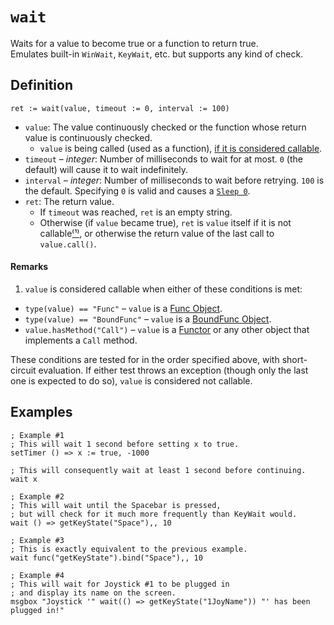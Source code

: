 # `wait`
Waits for a value to become true or a function to return true.  
Emulates built-in `WinWait`, `KeyWait`, etc. but supports any kind of check.

## Definition
```autohotkey
ret := wait(value, timeout := 0, interval := 100)
```
* `value`: The value continuously checked
or the function whose return value is continuously checked.
  * `value` is being called (used as a function),
  [if it is considered callable](#Remarks).
* `timeout` – _integer_: Number of milliseconds to wait for at most.
`0` (the default) will cause it to wait indefinitely.
* `interval` – _integer_: Number of milliseconds to wait before retrying.
`100` is the default.
Specifying `0` is valid and causes a [`Sleep 0`](https://lexikos.github.io/v2/docs/commands/Sleep.htm#Remarks).
* `ret`: The return value.
  * If `timeout` was reached, `ret` is an empty string.
  * Otherwise (if `value` became true), `ret` is
  `value` itself if it is not callable[⁽¹⁾](#Remarks), or otherwise
  the return value of the last call to `value.call()`.

#### Remarks
1. `value` is considered callable when either of these conditions is met:
  * `type(value) == "Func"` – `value` is a [Func Object](https://lexikos.github.io/v2/docs/objects/Func.htm).
  * `type(value) == "BoundFunc"` – `value` is a [BoundFunc Object](https://lexikos.github.io/v2/docs/objects/Functor.htm#BoundFunc).
  * `value.hasMethod("Call")` – `value` is a [Functor](https://lexikos.github.io/v2/docs/objects/Functor.htm) or any other object that implements a `Call` method.

  These conditions are tested for in the order specified above,
  with short-circuit evaluation.
  If either test throws an exception
  (though only the last one is expected to do so),
  `value` is considered not callable.


## Examples
```autohotkey
; Example #1
; This will wait 1 second before setting x to true.
setTimer () => x := true, -1000

; This will consequently wait at least 1 second before continuing.
wait x
```
```autohotkey
; Example #2
; This will wait until the Spacebar is pressed,
; but will check for it much more frequently than KeyWait would.
wait () => getKeyState("Space"),, 10
```
```autohotkey
; Example #3
; This is exactly equivalent to the previous example.
wait func("getKeyState").bind("Space"),, 10
```
```autohotkey
; Example #4
; This will wait for Joystick #1 to be plugged in
; and display its name on the screen.
msgbox "Joystick '" wait(() => getKeyState("1JoyName")) "' has been plugged in!"
```